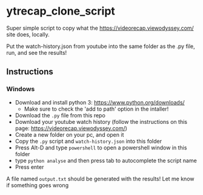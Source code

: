 # ytrecap_clone_script

Super simple script to copy what the https://videorecap.viewodyssey.com/ site does, locally.

Put the watch-history.json from youtube into the same folder as the .py file, run, and see the results!

## Instructions

### Windows

- Download and install python 3: https://www.python.org/downloads/
  - Make sure to check the 'add to path' option in the intaller!
- Download the `.py` file from this repo
- Download your youtube watch history (follow the instructions on this page: https://videorecap.viewodyssey.com/)
- Create a new folder on your pc, and open it
- Copy the `.py` script and `watch-history.json` into this folder
- Press Alt-D and type `powershell` to open a powershell window in this folder
- type `python analyse` and then press tab to autocomplete the script name
- Press enter

A file named `output.txt` should be generated with the results! Let me know if something goes wrong
